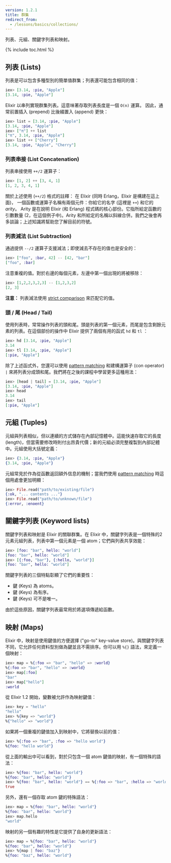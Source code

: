 ```yaml
---
version: 1.2.1
title: 群集
redirect_from:
  - /lessons/basics/collections/
---
```


列表、元組、關鍵字列表和映射。

{% include toc.html %}

## 列表 (Lists)

列表是可以包含多種型別的簡單值群集​​；列表還可能包含相同的值：

```elixir
iex> [3.14, :pie, "Apple"]
[3.14, :pie, "Apple"]
```

Elixir 以串列實現群集列表。這意味著存取列表長度是一個 `O(n)` 運算。  因此，通常前置插入 (prepend) 比後綴置入 (append) 更快：

```elixir
iex> list = [3.14, :pie, "Apple"]
[3.14, :pie, "Apple"]
iex> ["π"] ++ list
["π", 3.14, :pie, "Apple"]
iex> list ++ ["Cherry"]
[3.14, :pie, "Apple", "Cherry"]
```


### 列表串接 (List Concatenation)

列表串接使用 `++/2` 運算子：

```elixir
iex> [1, 2] ++ [3, 4, 1]
[1, 2, 3, 4, 1]
```

關於上述使用 (`++/2`) 格式的註釋： 在 Elixir (同時 Erlang，Elixir 是構建在這上面)， 一個函數或運算子名稱有兩個元件：你給它的名字 (這裡是 `++`) 和它的 _arity_。 Arity 是在說明 Elixir (和 Erlang) 程式碼的核心部份。它指所給定函數的引數數量 (2，在這個例子中)。Arity 和所給定的名稱以斜線合併。我們之後會再多談論；上述知識將幫助您了解目前的符號。

### 列表減法 (List Subtraction)

通過提供 `--/2` 運算子支援減法；即使減去不存在的值也是安全的：

```elixir
iex> ["foo", :bar, 42] -- [42, "bar"]
["foo", :bar]
```

注意重複的值。對於右邊的每個元素，左邊中第一個出現的將被移除：

```elixir
iex> [1,2,2,3,2,3] -- [1,2,3,2]
[2, 3]
```

**注意：** 列表減法使用 [strict comparison](../basics/#comparison) 來匹配它的值。

### 頭 / 尾 (Head / Tail)

使用列表時，常常操作列表的頭和尾。頭是列表的第一個元素，而尾是包含剩餘元素的列表。在這個部份的操作中 Elixir 提供了兩個有用的函式 `hd` 和 `tl` ：

```elixir
iex> hd [3.14, :pie, "Apple"]
3.14
iex> tl [3.14, :pie, "Apple"]
[:pie, "Apple"]
```

除了上述函式外，您還可以使用 [pattern matching](../pattern-matching/) 和建構運算子 (con operator) `|` 
來將列表分成頭和尾。我們將在之後的課程中學習更多這種用法：

```elixir
iex> [head | tail] = [3.14, :pie, "Apple"]
[3.14, :pie, "Apple"]
iex> head
3.14
iex> tail
[:pie, "Apple"]
```

## 元組 (Tuples)

元組與列表相似，但以連續的方式儲存在內部記憶體中。這能快速存取它的長度 (length)，但當需要修改時則付出昂貴代價；新的元組必須完整複製到內部記體中。元組使用大括號定義：

```elixir
iex> {3.14, :pie, "Apple"}
{3.14, :pie, "Apple"}
```

元組常見於作為從函數返回額外信息的機制；當我們使用 [pattern matching](../pattern-matching/) 時這個用處會更加明顯：

```elixir
iex> File.read("path/to/existing/file")
{:ok, "... contents ..."}
iex> File.read("path/to/unknown/file")
{:error, :enoent}
```

## 關鍵字列表 (Keyword lists)

關鍵字列表和映射是 Elixir 的關聯群集。在 Elixir 中，關鍵字列表是一個特殊的2元素元組列表，列表中第一個元素是一個 atom；它們與列表共享效能：

```elixir
iex> [foo: "bar", hello: "world"]
[foo: "bar", hello: "world"]
iex> [{:foo, "bar"}, {:hello, "world"}]
[foo: "bar", hello: "world"]
```

關鍵字列表的三個特點彰顯了它們的重要性：

+ 鍵 (Keys) 為 atoms。
+ 鍵 (Keys) 為有序。
+ 鍵 (Keys) 可不是唯一。

由於這些原因，關鍵字列表最常用於將選項傳遞給函數。

## 映射 (Maps)

Elixir 中，映射是使用鍵值的方便選擇 ("go-to" key-value store)。與關鍵字列表不同，它允許任何資料型別做為鍵並且不需排序。你可以用 `%{}` 語法，來定義一個映射：

```elixir
iex> map = %{:foo => "bar", "hello" => :world}
%{:foo => "bar", "hello" => :world}
iex> map[:foo]
"bar"
iex> map["hello"]
:world
```

從 Elixir 1.2 開始，變數被允許作為映射鍵值：

```elixir
iex> key = "hello"
"hello"
iex> %{key => "world"}
%{"hello" => "world"}
```

如果將一個重複的鍵值加入到映射中，它將替換以前的值：

```elixir
iex> %{:foo => "bar", :foo => "hello world"}
%{foo: "hello world"}
```

從上面的輸出中可以看到，對於只包含一個 atom 鍵值的映射，有一個特殊的語法：

```elixir
iex> %{foo: "bar", hello: "world"}
%{foo: "bar", hello: "world"}
iex> %{foo: "bar", hello: "world"} == %{:foo => "bar", :hello => "world"}
true
```

另外，還有一個存取 atom 鍵的特殊語法：

```elixir
iex> map = %{foo: "bar", hello: "world"}
%{foo: "bar", hello: "world"}
iex> map.hello
"world"
```

映射的另一個有趣的特性是它提供了自身的更新語法：

```elixir
iex> map = %{foo: "bar", hello: "world"}
%{foo: "bar", hello: "world"}
iex> %{map | foo: "baz"}
%{foo: "baz", hello: "world"}
```
